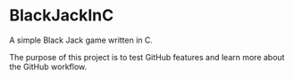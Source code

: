# BlackJackInC
A simple Black Jack game written in C.

The purpose of this project is to test GitHub features and learn more about the GitHub workflow.
